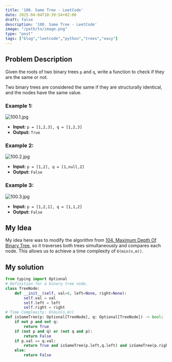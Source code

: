 ```yaml
---
title: '100. Same Tree - LeetCode'
date: 2025-04-04T10:39:54+02:00
draft: false
description: '100. Same Tree - LeetCode'
image: "/path/to/image.png"
type: "post"
tags: ["blog","leetcode","python","trees","easy"]
---
```

## Problem Description

Given the roots of two binary trees `p` and `q`, write a function to check if they are the same or not.

Two binary trees are considered the same if they are structurally identical, and the nodes have the same value.

### Example 1:
![100.1.jpg](/images/100.1.jpg)
* **Input:** `p = [1,2,3], q = [1,2,3]`
* **Output:** `True`
### Example 2:
![100.2.jpg](/images/100.2.jpg)
* **Input:** `p = [1,2], q = [1,null,2]`
* **Output:** `False`
### Example 3:
![100.3.jpg](/images/100.3.jpg)
* **Input:** `p = [1,2,1], q = [1,1,2]`
* **Output:** `False`

## My Idea

My idea here was to modify the algorithm from [104. Maximum Depth Of Binary Tree](/posts/104.maximumdepthofbinarytree), so it traverses both trees simultaneously and compares each node. This allows us to achieve a time complexity of `O(min(n,m))`.

## My solution
```python
from typing import Optional
# Definition for a binary tree node.
class TreeNode:
    def __init__(self, val=0, left=None, right=None):
        self.val = val
        self.left = left
        self.right = right
# Time Complexity: O(min(n,m))
def isSameTree(p: Optional[TreeNode], q: Optional[TreeNode]) -> bool:
    if not p and not q:
        return True
    if (not p and q) or (not q and p):
        return False
    if p.val == q.val:
        return True and isSameTree(p.left,q.left) and isSameTree(p.right,q.right)
    else:
        return False
```
